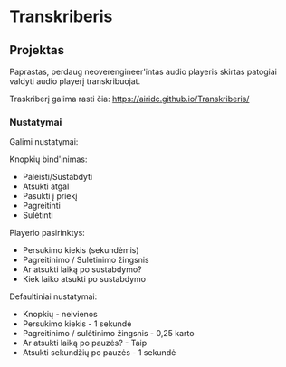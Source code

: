 # Transkriberis

## Projektas

Paprastas, perdaug neoverengineer'intas audio playeris skirtas patogiai valdyti audio playerį transkribuojat.

Traskriberį galima rasti čia: https://airidc.github.io/Transkriberis/

### Nustatymai

Galimi nustatymai:

Knopkių bind'inimas:
* Paleisti/Sustabdyti
* Atsukti atgal
* Pasukti į priekį
* Pagreitinti
* Sulėtinti

Playerio pasirinktys:
* Persukimo kiekis (sekundėmis)
* Pagreitinimo / Sulėtinimo žingsnis
* Ar atsukti laiką po sustabdymo?
* Kiek laiko atsukti po sustabdymo

Defaultiniai nustatymai:
* Knopkių - neivienos
* Persukimo kiekis - 1 sekundė
* Pagreitinimo / sulėtinimo žingsnis - 0,25 karto
* Ar atsukti laiką po pauzės? - Taip
* Atsukti sekundžių po pauzės - 1 sekundė


